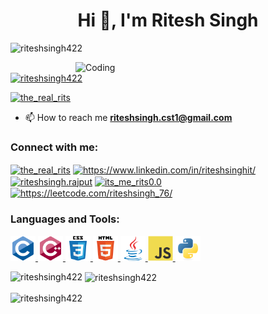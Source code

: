 
<h1 align="center">Hi 👋, I'm Ritesh Singh</h1>
<p align="left"> <img src="https://komarev.com/ghpvc/?username=riteshsingh422&label=Profile%20views&color=0e75b6&style=flat" alt="riteshsingh422" /> </p>

<img align="right" alt="Coding" width="400" src="https://cdn.dribbble.com/users/1162077/screenshots/3848914/programmer.gif">

<p align="left"> <a href="https://github.com/ryo-ma/github-profile-trophy"><img src="https://github-profile-trophy.vercel.app/?username=riteshsingh422" alt="riteshsingh422" /></a> </p>

<p align="left"> <a href="https://twitter.com/the_real_rits" target="blank"><img src="https://img.shields.io/twitter/follow/the_real_rits?logo=twitter&style=for-the-badge" alt="the_real_rits" /></a> </p>

- 📫 How to reach me **riteshsingh.cst1@gmail.com**

<h3 align="left">Connect with me:</h3>
<p align="left">
<a href="https://twitter.com/the_real_rits" target="blank"><img align="center" src="https://raw.githubusercontent.com/rahuldkjain/github-profile-readme-generator/master/src/images/icons/Social/twitter.svg" alt="the_real_rits" height="30" width="40" /></a>
<a href="https://linkedin.com/in/https://www.linkedin.com/in/riteshsinghit/" target="blank"><img align="center" src="https://raw.githubusercontent.com/rahuldkjain/github-profile-readme-generator/master/src/images/icons/Social/linked-in-alt.svg" alt="https://www.linkedin.com/in/riteshsinghit/" height="30" width="40" /></a>
<a href="https://fb.com/riteshsingh.rajput" target="blank"><img align="center" src="https://raw.githubusercontent.com/rahuldkjain/github-profile-readme-generator/master/src/images/icons/Social/facebook.svg" alt="riteshsingh.rajput" height="30" width="40" /></a>
<a href="https://instagram.com/its_me_rits0.0" target="blank"><img align="center" src="https://raw.githubusercontent.com/rahuldkjain/github-profile-readme-generator/master/src/images/icons/Social/instagram.svg" alt="its_me_rits0.0" height="30" width="40" /></a>
<a href="https://www.leetcode.com/https://leetcode.com/riteshsingh_76/" target="blank"><img align="center" src="https://raw.githubusercontent.com/rahuldkjain/github-profile-readme-generator/master/src/images/icons/Social/leet-code.svg" alt="https://leetcode.com/riteshsingh_76/" height="30" width="40" /></a>
</p>

<h3 align="left">Languages and Tools:</h3>
<p align="left"> <a href="https://www.cprogramming.com/" target="_blank" rel="noreferrer"> <img src="https://raw.githubusercontent.com/devicons/devicon/master/icons/c/c-original.svg" alt="c" width="40" height="40"/> </a> <a href="https://www.w3schools.com/cpp/" target="_blank" rel="noreferrer"> <img src="https://raw.githubusercontent.com/devicons/devicon/master/icons/cplusplus/cplusplus-original.svg" alt="cplusplus" width="40" height="40"/> </a> <a href="https://www.w3schools.com/css/" target="_blank" rel="noreferrer"> <img src="https://raw.githubusercontent.com/devicons/devicon/master/icons/css3/css3-original-wordmark.svg" alt="css3" width="40" height="40"/> </a> <a href="https://www.w3.org/html/" target="_blank" rel="noreferrer"> <img src="https://raw.githubusercontent.com/devicons/devicon/master/icons/html5/html5-original-wordmark.svg" alt="html5" width="40" height="40"/> </a> <a href="https://www.java.com" target="_blank" rel="noreferrer"> <img src="https://raw.githubusercontent.com/devicons/devicon/master/icons/java/java-original.svg" alt="java" width="40" height="40"/> </a> <a href="https://developer.mozilla.org/en-US/docs/Web/JavaScript" target="_blank" rel="noreferrer"> <img src="https://raw.githubusercontent.com/devicons/devicon/master/icons/javascript/javascript-original.svg" alt="javascript" width="40" height="40"/> </a> <a href="https://www.python.org" target="_blank" rel="noreferrer"> <img src="https://raw.githubusercontent.com/devicons/devicon/master/icons/python/python-original.svg" alt="python" width="40" height="40"/> </a> </p>

<p><img align="left" src="https://github-readme-stats.vercel.app/api/top-langs?username=riteshsingh422&show_icons=true&locale=en&layout=compact" alt="riteshsingh422" /></p>

<p>&nbsp;<img align="center" src="https://github-readme-stats.vercel.app/api?username=riteshsingh422&show_icons=true&locale=en" alt="riteshsingh422" /></p>

<p><img align="center" src="https://github-readme-streak-stats.herokuapp.com/?user=riteshsingh422&" alt="riteshsingh422" /></p>
